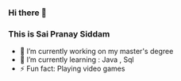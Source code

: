 ### Hi there 👋
### This is Sai Pranay Siddam

- 🔭 I’m currently working on my master's degree
- 🌱 I’m currently learning : Java , Sql
- ⚡ Fun fact: Playing video games
